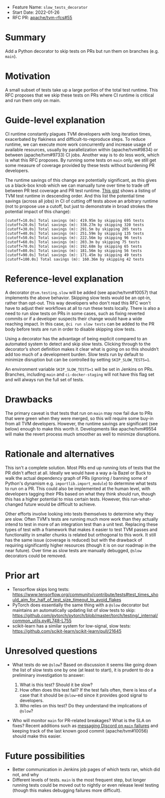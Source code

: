 - Feature Name: `slow_tests_decorator`
- Start Date: 2022-01-26
- RFC PR: [apache/tvm-rfcs#55](https://github.com/apache/tvm-rfcs/pull/55)

# Summary

[summary]: #summary

Add a Python decorator to skip tests on PRs but run them on branches (e.g. `main`).

# Motivation

[motivation]: #motivation

A small subset of tests take up a large portion of the total test runtime. This RFC proposes that we skip these tests on PRs where CI runtime is critical and run them only on main.

# Guide-level explanation

[guide-level-explanation]: #guide-level-explanation

CI runtime constantly plagues TVM developers with long iteration times, exacerbated by flakiness and difficult-to-reproduce steps. To reduce runtime, we can execute more work concurrently and increase usage of available resources, usually by parallelization within (apache/tvm#9834) or between (apache/tvm#9733) CI jobs. Another way is to do less work, which is what this RFC proposes. By running some tests on `main` only, we still get some measure of coverage provided by these tests without burdening PR developers.

The runtime savings of this change are potentially significant, as this gives us a black-box knob which we can manually tune over time to trade off between PR test coverage and PR test runtime. [This gist](https://gist.github.com/driazati/e009f09ff44c6bc91c4d95a8e17fd6f1) shows a listing of TVM test runtime in descending order. And this list the potential time savings (across all jobs) in CI of cutting off tests above an arbitrary runtime (not to propose use a cutoff, but just to demonstrate in broad strokes the potential impact of this change):

```
[cutoff=10.0s] Total savings (m): 419.95m by skipping 695 tests
[cutoff=20.0s] Total savings (m): 338.27m by skipping 320 tests
[cutoff=30.0s] Total savings (m): 291.5m by skipping 205 tests
[cutoff=40.0s] Total savings (m): 251.59m by skipping 135 tests
[cutoff=50.0s] Total savings (m): 222.56m by skipping 96 tests
[cutoff=60.0s] Total savings (m): 203.3m by skipping 75 tests
[cutoff=70.0s] Total savings (m): 192.68m by skipping 65 tests
[cutoff=80.0s] Total savings (m): 181.56m by skipping 56 tests
[cutoff=90.0s] Total savings (m): 171.45m by skipping 49 tests
[cutoff=100.0s] Total savings (m): 160.36m by skipping 42 tests
```

# Reference-level explanation

[reference-level-explanation]: #reference-level-explanation

A decorator `@tvm.testing.slow` will be added (see apache/tvm#10057) that implements
the above behavior. Skipping slow tests would be an opt-in, rather than opt-out.
This way developers who don't read this RFC won't have to adjust their workflows
at all to run these tests locally. There is also a need to run slow tests on PRs
in some cases, such as fixing reverted commits or if a developer suspects their
change would have a wide reaching impact. In this case, `@ci run slow tests` can
be added to the PR body before tests are run in order to disable skipping slow tests.

Using a decorator has the advantage of being explicit compared to an automated system to detect and skip slow tests. Clicking through to the decorator’s short definition makes it clear what is going on so this shouldn’t add too much of a development burden. Slow tests run by default to minimize disruption but can be controlled by setting `SKIP_SLOW_TESTS=1`.

An environment variable `SKIP_SLOW_TESTS=1` will be set in Jenkins on PRs. Branches,
including `main` and `ci-docker-staging` will not have this flag set and will
always run the full set of tests.

# Drawbacks

[drawbacks]: #drawbacks

The primary caveat is that tests that run on `main` may now fail due to PRs that were green when they were merged, so this will require some buy-in from all TVM developers. However, the runtime savings are significant (see below) enough to make this worth it. Developments like apache/tvm#9554 will make the revert process much smoother as well to minimize disruptions.

# Rationale and alternatives

[rationale-and-alternatives]: #rationale-and-alternatives

This isn't a complete solution. Most PRs end up running lots of tests that the
PR didn't affect at all. Ideally we would have a way a-la Bazel or Buck to
walk the actual dependency graph of PRs (ignoring / banning some of Python's
dynamism e.g. `importlib.import_module`) to determine what tests to run on a PR.
This could also be implemented at the human level, with developers tagging their
PRs based on what they think should run, though this has a higher potential to
miss certain tests. However, this run-what-changed future would be difficult to
achieve.

Other efforts involve looking into tests themselves to determine why they are slow.
Often TVM's tests are running much more work than they actually intend to test in
more of an integration test than a unit test. Replacing these types of test with
a framework that makes it easier to test TVM passes and functionality in smaller
chunks is related but orthogonal to this work. It still has the same issue (coverage
is reduced) but with the drawback of requiring significantly higher resources (though
it is on our roadmap in the near future). Over time as slow tests are manually
debugged, `@slow` decorators could be removed.

# Prior art

[prior-art]: #prior-art

- Tensorflow skips long tests: https://www.tensorflow.org/community/contribute/tests#test_times_should_aim_for_half_of_test_size_timeout_to_avoid_flakes
- PyTorch does essentially the same thing with a `@slow` decorator but maintains
  an automatically updating list of slow tests to skip: https://github.com/pytorch/pytorch/blob/master/torch/testing/_internal/common_utils.py#L748-L755
- scikit-learn has a similar system for low-signal, slow tests: https://github.com/scikit-learn/scikit-learn/pull/21645

# Unresolved questions

[unresolved-questions]: #unresolved-questions

- What tests do we `@slow`? Based on discussion it seems like going down the list of slow tests one by one (at least to start), it is prudent to do a preliminary investigation to answer:

  1. What is this test? Should it be slow?
  2. How often does this test fail? If the test fails often, there is less of a case that it should be `@slow`-ed since it provides good signal to developers.
  3. Who relies on this test? Do they understand the implications of `@slow`?

- Who will monitor `main` for PR-related breakages? What is the SLA on fixes? Recent additions such as [messaging Discord on `main` failures](https://github.com/tlc-pack/ci-monitoring) and keeping track of the last known good commit (apache/tvm#10056) should make this easier.

# Future possibilities

[future-possibilities]: #future-possibilities

- Better communication in Jenkins job pages of which tests ran, which did not, and why
- Different levels of tests. `main` is the most frequent step, but longer running tests could be moved out to nightly or even release level testing (though this makes debugging failures more difficult).
